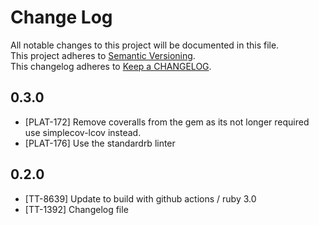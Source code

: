 # Change Log
All notable changes to this project will be documented in this file.  
This project adheres to [Semantic Versioning](http://semver.org/).  
This changelog adheres to [Keep a CHANGELOG](http://keepachangelog.com/).  

## 0.3.0

- [PLAT-172] Remove coveralls from the gem as its not longer required use simplecov-lcov instead.
- [PLAT-176] Use the standardrb linter

## 0.2.0

- [TT-8639] Update to build with github actions / ruby 3.0
- [TT-1392] Changelog file
